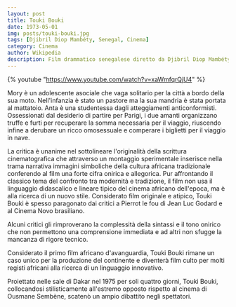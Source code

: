 ```yaml
---
layout: post
title: Touki Bouki
date: 1973-05-01
img: posts/touki-bouki.jpg
tags: [Djibril Diop Mambéty, Senegal, Cinema]
category: Cinema
author: Wikipedia
description: Film drammatico senegalese diretto da Djibril Diop Mambéty
---
```


{% youtube "https://www.youtube.com/watch?v=xaWmfqrQjU4" %}

Mory è un adolescente asociale che vaga solitario per la città a bordo della sua moto. Nell'infanzia è stato un pastore ma la sua mandria è stata portata al mattatoio. Anta è una studentessa dagli atteggiamenti anticonformisti. Ossessionati dal desiderio di partire per Parigi, i due amanti organizzano truffe e furti per recuperare la somma necessaria per il viaggio, riuscendo infine a derubare un ricco omosessuale e comperare i biglietti per il viaggio in nave.

La critica è unanime nel sottolineare l'originalità della scrittura cinematografica che attraverso un montaggio sperimentale inserisce nella trama narrativa immagini simboliche della cultura africana tradizionale conferendo al film una forte cifra onirica e allegorica. Pur affrontando il classico tema del confronto tra modernità e tradizione, il film non usa il linguaggio didascalico e lineare tipico del cinema africano dell'epoca, ma è alla ricerca di un nuovo stile. Considerato film originale e atipico, Touki Bouki è spesso paragonato dai critici a Pierrot le fou di Jean Luc Godard e al Cinema Novo brasiliano.

Alcuni critici gli rimproverano la complessità della sintassi e il tono onirico che non permettono una comprensione immediata e ad altri non sfugge la mancanza di rigore tecnico.

Considerato il primo film africano d'avanguardia, Touki Bouki rimane un caso unico per la produzione del continente e diventerà film culto per molti registi africani alla ricerca di un linguaggio innovativo.

Proiettato nelle sale di Dakar nel 1975 per soli quattro giorni, Touki Bouki, collocandosi stilisticamente all'estremo opposto rispetto al cinema di Ousmane Sembène, scatenò un ampio dibattito negli spettatori.
